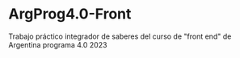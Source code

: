 # ArgProg4.0-Front
Trabajo práctico integrador de saberes del curso de "front end" de Argentina programa 4.0 2023
